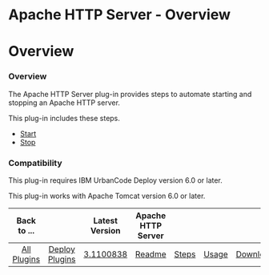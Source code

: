 
Apache HTTP Server - Overview
=============================

# Overview


### Overview




The Apache HTTP Server plug-in provides steps to automate starting and stopping an Apache HTTP server.

This plug-in includes these steps.

* [Start](https://www.urbancode.com/plugindoc/ibmucd/apache-http-server/2-641617/steps/#start "Start")
* [Stop](https://www.urbancode.com/plugindoc/ibmucd/apache-http-server/2-641617/steps/#stop "Stop")

### Compatibility

This plug-in requires IBM UrbanCode Deploy version 6.0 or later.

This plug-in works with Apache Tomcat version 6.0 or later.


|Back to ...||Latest Version|Apache HTTP Server ||||
| :---: | :---: | :---: | :---: | :---: | :---: | :---: |
|[All Plugins](../../index.md)|[Deploy Plugins](../README.md)|[3.1100838](https://raw.githubusercontent.com/UrbanCode/IBM-UCD-PLUGINS/main/files/Apache/Apache-3.1100838.zip)|[Readme](README.md)|[Steps](steps.md)|[Usage](usage.md)|[Downloads](downloads.md)|
